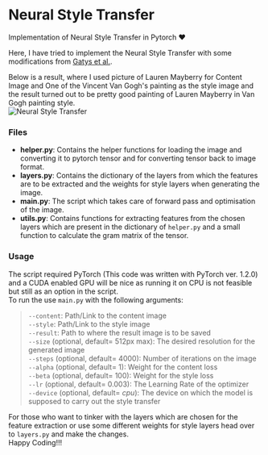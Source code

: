 # Neural Style Transfer
Implementation of Neural Style Transfer in Pytorch :heart:

Here, I have tried to implement the Neural Style Transfer with some modifications from [Gatys et al.](https://arxiv.org/abs/1508.06576).  

Below is a result, where I used picture of Lauren Mayberry for Content Image and One of the Vincent Van Gogh's painting as the style image and the result turned out to be pretty good painting of Lauren Mayberry in Van Gogh painting style.  
![Neural Style Transfer](./ims/style_transfer.png)

### Files
* __helper.py__: Contains the helper functions for loading the image and converting it to pytorch tensor and for converting tensor back to image format.  
* __layers.py__: Contains the dictionary of the layers from which the features are to be extracted and the weights for style layers when generating the image.  
* __main.py__: The script which takes care of forward pass and optimisation of the image.  
* __utils.py__: Contains functions for extracting features from the chosen layers which are present in the dictionary of ```helper.py``` and a small function to calculate the gram matrix of the tensor.  

### Usage
The script required PyTorch (This code was written with PyTorch ver. 1.2.0) and a CUDA enabled GPU will be nice as running it on CPU is not feasible but still as an option in the script.  
To run the use ```main.py``` with the following arguments:  
> ```--content```: Path/Link to the content image  
> ```--style```: Path/Link to the style image  
> ```--result```: Path to where the result image is to be saved  
> ```--size``` (optional, default= 512px max): The desired resolution for the generated image  
> ```--steps``` (optional, default= 4000): Number of iterations on the image  
> ```--alpha``` (optional, default= 1): Weight for the content loss  
> ```--beta``` (optional, default= 100): Weight for the style loss  
> ```--lr``` (optional, default= 0.003): The Learning Rate of the optimizer  
> ```--device``` (optional, default= _cpu_): The device on which the model is supposed to carry out the style transfer  
  
For those who want to tinker with the layers which are chosen for the feature extraction or use some different weights for style layers head over to ```layers.py``` and make the changes.   
Happy Coding!!!
